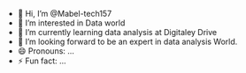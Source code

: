 - 👋 Hi, I’m @Mabel-tech157
- 👀 I’m interested in Data world
- 🌱 I’m currently learning data analysis at Digitaley Drive
- 💞️ I’m looking forward to be an expert in data analysis World.
- 😄 Pronouns: ...
- ⚡ Fun fact: ...

<!---
Mabel-tech157/Mabel-tech157 is a ✨ special ✨ repository because its `README.md` (this file) appears on your GitHub profile.
You can click the Preview link to take a look at your changes.
--->
